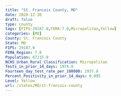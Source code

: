 ```yaml
---
title: "St. Francois County, MO"
date: 2020-12-30
draft: false
type: county
tags: [FIPS:29187.0,FEMA:7.0,Micropolitan,Yellow]
categories: [MO]
County: St. Francois County
State: MO
FIPS: 29187.0
FEMA_Region: 7.0
Population: 67215.0
NCHS_Urban_Rural_Classification: Micropolitan
Tests_in_prior_14_days: 1974.0
Fourteen_day_test_rate_per_100000: 2937.0
Percent_Positivity_in_prior_14_days: 0.095
Level: Yellow
url: /states/MO/st-francois-county
---
```




